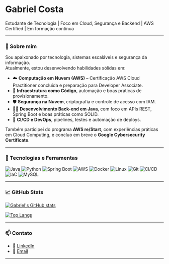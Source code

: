 #                    **Gabriel Costa**


Estudante de Tecnologia | Foco em Cloud, Segurança e Backend | AWS Certified | Em formação contínua


---

### 🧠 Sobre mim

Sou apaixonado por tecnologia, sistemas escaláveis e segurança da informação.  
Atualmente, estou desenvolvendo habilidades sólidas em:

- ☁️ **Computação em Nuvem (AWS)** – Certificação AWS Cloud Practitioner concluída e preparação para Developer Associate.
- 🧰 **Infraestrutura como Código**, automação e boas práticas de provisionamento.
- 🛡️ **Segurança na Nuvem**, criptografia e controle de acesso com IAM.
- 👨‍💻 **Desenvolvimento Back-end em Java**, com foco em APIs REST, Spring Boot e boas práticas como SOLID.
- 🔄 **CI/CD e DevOps**, pipelines, testes e automação de deploys.

Também participei do programa **AWS re/Start**, com experiências práticas em Cloud Computing, e concluo em breve o **Google Cybersecurity Certificate**.

---

### 🧰 Tecnologias e Ferramentas

![Java](https://img.shields.io/badge/Java-ED8B00?style=for-the-badge&logo=java&logoColor=white)
![Python](https://img.shields.io/badge/python-3670A0?style=for-the-badge&logo=python&logoColor=ffdd54)
![Spring Boot](https://img.shields.io/badge/Spring_Boot-6DB33F?style=for-the-badge&logo=spring-boot&logoColor=white)
![AWS](https://img.shields.io/badge/AWS-232F3E?style=for-the-badge&logo=amazonaws&logoColor=white)
![Docker](https://img.shields.io/badge/Docker-2496ED?style=for-the-badge&logo=docker&logoColor=white)
![Linux](https://img.shields.io/badge/Linux-FCC624?style=for-the-badge&logo=linux&logoColor=black)
![Git](https://img.shields.io/badge/Git-F05032?style=for-the-badge&logo=git&logoColor=white)
![CI/CD](https://img.shields.io/badge/CI/CD-blue?style=for-the-badge&logo=githubactions&logoColor=white)
![IaC](https://img.shields.io/badge/Infrastructure_as_Code-45b8de?style=for-the-badge&logo=terraform&logoColor=white)
![MySQL](https://img.shields.io/badge/MySQL-00000F?style=for-the-badge&logo=mysql&logoColor=white)


---

### 📈 GitHub Stats

[![Gabriel's GitHub stats](https://github-readme-stats.vercel.app/api?username=GabrieClCosta&show_icons=true&theme=github_dark)](https://github.com/GabrieClCosta)

[![Top Langs](https://github-readme-stats.vercel.app/api/top-langs/?username=GabrieClCosta&layout=compact&theme=github_dark)](https://github.com/GabrieClCosta)

---

### 📫 Contato

- 💼 [LinkedIn](https://www.linkedin.com/in/gabrielluiscosta/)
- 📧 [Email](gabrieclcosta@gmail.com)

---


